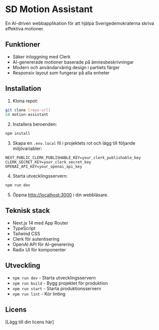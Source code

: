 # SD Motion Assistant

En AI-driven webbapplikation för att hjälpa Sverigedemokraterna skriva effektiva motioner.

## Funktioner

- Säker inloggning med Clerk
- AI-genererade motioner baserade på ämnesbeskrivningar
- Modern och användarvänlig design i partiets färger
- Responsiv layout som fungerar på alla enheter

## Installation

1. Klona repot:
```bash
git clone [repo-url]
cd motion-assistant
```

2. Installera beroenden:
```bash
npm install
```

3. Skapa en `.env.local` fil i projektets rot och lägg till följande miljövariabler:
```
NEXT_PUBLIC_CLERK_PUBLISHABLE_KEY=your_clerk_publishable_key
CLERK_SECRET_KEY=your_clerk_secret_key
OPENAI_API_KEY=your_openai_api_key
```

4. Starta utvecklingsservern:
```bash
npm run dev
```

5. Öppna [http://localhost:3000](http://localhost:3000) i din webbläsare.

## Teknisk stack

- Next.js 14 med App Router
- TypeScript
- Tailwind CSS
- Clerk för autentisering
- OpenAI API för AI-generering
- Radix UI för komponenter

## Utveckling

- `npm run dev` - Starta utvecklingsservern
- `npm run build` - Bygg projektet för produktion
- `npm run start` - Starta produktionsservern
- `npm run lint` - Kör linting

## Licens

[Lägg till din licens här]
